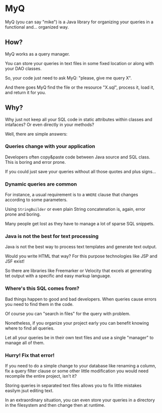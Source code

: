 MyQ
===

MyQ (you can say "mike") is a Java library for organizing your queries in a functional and... organized way.

## How?

MyQ works as a query manager. 

You can store your queries in text files in some fixed location or along with your DAO classes.

So, your code just need to ask MyQ: "please, give me query X".

And there goes MyQ find the file or the resource "X.sql", process it, load it, and return it for you. 

## Why?

Why just not keep all your SQL code in static attributes within classes and intafaces? Or even directly in your methods?

Well, there are simple answers:

### Queries change with your application

Developers often copy&paste code between Java source and SQL class. This is boring and error prone.

If you could just save your queries without all those quotes and plus signs...

### Dynamic queries are common

For instance, a usual requirement is to a `WHERE` clause that changes according to some parameters.

Using `StringBuilder` or even plain String concatenation is, again, error prone and boring.

Many people get lost as they have to manage a lot of sparse SQL snippets.

### Java is not the best for text processing

Java is not the best way to process text templates and generate text output. 

Would you write HTML that way? For this purpose technologies like JSP and JSF exist!   

So there are libraries like Freemarker or Velocity that excels at generating tet output with a specific and easy markup language.

### Where's this SQL comes from?

Bad things happen to good and bad developers. When queries cause errors you need to find them in the code.

Of course you can "search in files" for the query with problem.

Nonetheless, if you organize your project early you can benefit knowing where to find all queries.

Let all your queries be in their own text files and use a single "manager" to manage all of them.

### Hurry! Fix that error!

If you need to do a simple change to your database like renaming a column, fix a query filter clause or some other little modification you would need recompile the entire project, isn't it?

Storing queries in separated text files allows you to fix little mistakes easilym jsut editing text.

In an extraordinary situation, you can even store your queries in a directory in the filesystem and then change then at runtime.